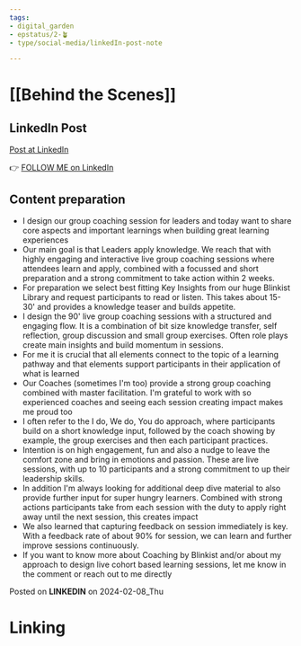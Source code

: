 ```yaml
---
tags: 
- digital_garden
- epstatus/2-🪴
- type/social-media/linkedIn-post-note

---
```

# [[Behind the Scenes]]
## LinkedIn Post
[Post at LinkedIn]()
  

👉 [FOLLOW ME on LinkedIn](https://www.linkedin.com/comm/mynetwork/discovery-see-all?usecase=PEOPLE_FOLLOWS&followMember=sebastiankamilli)

## Content preparation
+ I design our group coaching session for leaders and today want to share core aspects and important learnings when building great learning experiences
+ Our main goal is that Leaders apply knowledge. We reach that with highly engaging and interactive live group coaching sessions where attendees learn and apply, combined with a focussed and short preparation and a strong commitment to take action within 2 weeks. 
+ For preparation we select best fitting Key Insights from our huge Blinkist Library and request participants to read or listen. This takes about 15-30' and provides a knowledge teaser and builds appetite.
+ I design the 90' live group coaching sessions with a structured and engaging flow. It is a combination of bit size knowledge transfer, self reflection, group discussion and small group exercises. Often role plays create main insights and build momentum in sessions. 
+ For me it is crucial that all elements connect to the topic of a learning pathway and that elements support participants in their application of what is learned
+ Our Coaches (sometimes I'm too) provide a strong group coaching combined with master facilitation. I'm grateful to work with so experienced coaches and seeing each session creating impact makes me proud too 
+ I often refer to the I do, We do, You do approach, where participants build on a short knowledge input, followed by the coach showing by example, the group exercises and then each participant practices. 
+ Intention is on high engagement, fun and also a nudge to leave the comfort zone and bring in emotions and passion. These are live sessions, with up to 10 participants and a strong commitment to up their leadership skills. 
+ In addition I'm always looking for additional deep dive material to also provide further input for super hungry learners. Combined with strong actions participants take from each session with the duty to apply right away until the next session, this creates impact
+ We also learned that capturing feedback on session immediately is key. With a feedback rate of about 90% for session, we can learn and further improve sessions continuously.
+ If you want to know more about Coaching by Blinkist and/or about my approach to design live cohort based learning sessions, let me know in the comment or reach out to me directly


Posted on **LINKEDIN** on 2024-02-08_Thu
# Linking